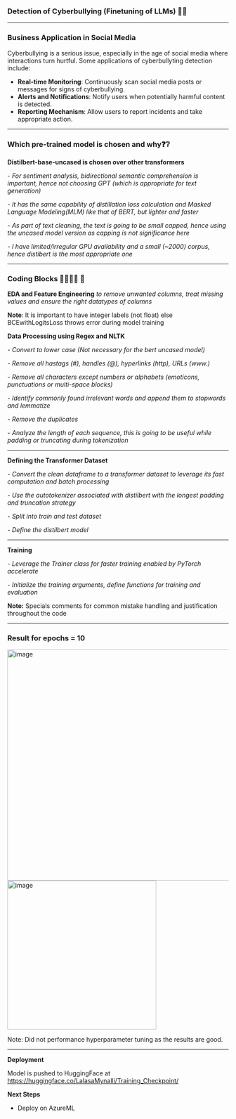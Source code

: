 ### Detection of Cyberbullying (Finetuning of LLMs) 🤬😠
___

### Business Application in Social Media
Cyberbullying is a serious issue, especially in the age of social media where interactions turn hurtful. Some applications of cyberbullyting detection include:

- **Real-time Monitoring**: Continuously scan social media posts or messages for signs of cyberbullying.
- **Alerts and Notifications**: Notify users when potentially harmful content is detected.
- **Reporting Mechanism**: Allow users to report incidents and take appropriate action.
___

### Which pre-trained model is chosen and why❓❔

**Distilbert-base-uncased is chosen over other transformers**

*- For sentiment analysis, bidirectional semantic comprehension is important, hence not choosing GPT (which is appropriate for text generation)*

*- It has the same capability of distillation loss calculation and Masked Language Modeling(MLM) like that of BERT, but lighter and faster*

*- As part of text cleaning, the text is going to be small capped, hence using the uncased model version as capping is not significance here*

*- I have limited/irregular GPU availability and a small (~2000) corpus, hence distibert is the most appropriate one*


___

### Coding Blocks 👩‍💻👩‍💻 💬

**EDA and Feature Engineering** *to remove unwanted columns, treat missing values and ensure the right datatypes of columns*

**Note**: It is important to have integer labels (not float) else BCEwithLogitsLoss throws error during model training

**Data Processing using Regex and NLTK**

*- Convert to lower case (Not necessary for the bert uncased model)*
  
*- Remove all hastags (#), handles (@), hyperlinks (http), URLs (www.)*
  
*- Remove all characters except numbers or alphabets (emoticons, punctuations or multi-space blocks)*
  
*- Identify commonly found irrelevant words and append them to stopwords and lemmatize*

*- Remove the duplicates*

*- Analyze the length of each sequence, this is going to be useful while padding or truncating during tokenization*
___

**Defining the Transformer Dataset**

*- Convert the clean dataframe to a transformer dataset to leverage its fast computation and batch processing*
  
*- Use the autotokenizer associated with distilbert with the longest padding and truncation strategy*
  
*- Split into train and test dataset*
  
*- Define the distilbert model*
___

**Training**

*- Leverage the Trainer class for faster training enabled by PyTorch accelerate*

*- Initialize the training arguments, define functions for training and evaluation*

**Note:** Specials comments for common mistake handling and justification throughout the code
___
  
### Result for epochs = 10

<img width="526" alt="image" src="https://github.com/user-attachments/assets/b7a2caf6-b38b-440d-bfb9-048895419f4c">

<img width="339" alt="image" src="https://github.com/user-attachments/assets/bf85e6f9-f25b-48ac-9fcf-54e928b93b01">

Note: Did not performance hyperparameter tuning as the results are good.

___

**Deployment**

Model is pushed to HuggingFace at https://huggingface.co/LalasaMynalli/Training_Checkpoint/

**Next Steps**

- Deploy on AzureML



